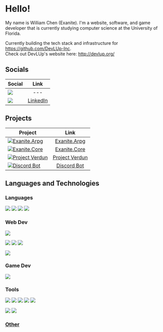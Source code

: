 # Hello!

My name is William Chen (Exanite). I'm a website, software, and game developer that is currently studying computer science at the University of Florida.

Currently building the tech stack and infrastructure for https://github.com/DevLUp-Inc. \
Check out DevLUp's website here: http://devlup.org/

## Socials

| Social                                                                                                                                                                         |                         Link                          |
|--------------------------------------------------------------------------------------------------------------------------------------------------------------------------------|:-----------------------------------------------------:|
| [![](https://img.shields.io/badge/Discord-Exanite%230996-informational?style=flat&logo=discord&logoColor=white&color=5865f2)](https://discordapp.com/users/253338867950813194) |                          ---                          |
| [![](https://img.shields.io/badge/LinkedIn-William%20Chen-informational?style=flat&logo=linkedin&logoColor=white&color=0073cc)](https://www.linkedin.com/in/wchen-exanite)     | [LinkedIn](https://www.linkedin.com/in/wchen-exanite) |

## Projects

| Project                                                                                                                                                                    |                            Link                            |
|----------------------------------------------------------------------------------------------------------------------------------------------------------------------------|:----------------------------------------------------------:|
| [![Exanite.Arpg](https://img.shields.io/badge/Exanite-Exanite.Arpg-informational?style=flat&logoColor=white&color=3cad0f)](https://github.com/Exanite/Exanite.Arpg)        |  [Exanite.Arpg](https://github.com/Exanite/Exanite.Arpg)   |
| [![Exanite.Core](https://img.shields.io/badge/Exanite-Exanite.Core-informational?style=flat&logoColor=white&color=3cad0f)](https://github.com/Exanite/Exanite.Core)        |  [Exanite.Core](https://github.com/Exanite/Exanite.Core)   |
| [![Project Verdun](https://img.shields.io/badge/Exanite-Project%20Verdun-informational?style=flat&logoColor=white&color=f05032)](https://github.com/Exanite/ProjectVerdun) | [Project Verdun](https://github.com/Exanite/ProjectVerdun) |
| [![Discord Bot](https://img.shields.io/badge/Exanite-Discord%20Bot-informational?style=flat&logoColor=white&color=5865f2)](https://github.com/Exanite/DiscordBot)          |    [Discord Bot](https://github.com/Exanite/DiscordBot)    |

## Languages and Technologies

### Languages

[![](https://img.shields.io/badge/Language-C%23-informational?style=flat&logo=c-sharp&logoColor=white&color=3cad0f)](#)
[![](https://img.shields.io/badge/Language-Typescript-informational?style=flat&logo=typescript&logoColor=white&color=0073cc)](#)
[![](https://img.shields.io/badge/Language-CSS-informational?style=flat&logo=css3&logoColor=white&color=0073cc)](#)
[![](https://img.shields.io/badge/Language-HTML-informational?style=flat&logo=html5&logoColor=white&color=f05032)](#)

### Web Dev

[![](https://img.shields.io/badge/Framework-ASP.NET%20Core-informational?style=flat&logo=dotnet&logoColor=white&color=6f42c1)](#)

[![](https://img.shields.io/badge/Framework-Next.js-informational?style=flat&logo=nextdotjs&logoColor=white&color=1b1f23)](#)
[![](https://img.shields.io/badge/Framework-React.js-informational?style=flat&logo=react&logoColor=white&color=1ecbfa)](#)
[![](https://img.shields.io/badge/Framework-Vue.js-informational?style=flat&logo=vuedotjs&logoColor=white&color=41b883)](#)

[![](https://img.shields.io/badge/Framework-Tailwind%20CSS-informational?style=flat&logo=tailwind-css&logoColor=white&color=38b2ac)](#)

### Game Dev

[![](https://img.shields.io/badge/Engine-Unity-informational?style=flat&logo=unity&logoColor=white&color=1b1f23)](#)

### Tools

[![](https://img.shields.io/badge/Tool-Git-informational?style=flat&logo=git&logoColor=white&color=f05032)](#)
[![](https://img.shields.io/badge/Tool-Github-informational?style=flat&logo=github&logoColor=white&color=1b1f23)](#)
[![](https://img.shields.io/badge/Tool-Github%20Actions-informational?style=flat&logo=github-actions&logoColor=white&color=0073cc)](#)
[![](https://img.shields.io/badge/Tool-SourceTree-informational?style=flat&logo=atlassian&logoColor=white&color=0073cc)](#)
[![](https://img.shields.io/badge/Tool-Docker-informational?style=flat&logo=docker&logoColor=white&color=0073cc)](#)

[![](https://img.shields.io/badge/IDE-Jetbrains%20Rider-informational?style=flat&logo=rider&logoColor=white&color=1b1f23)](#)
[![](https://img.shields.io/badge/OS-Windows-informational?style=flat&logo=windows&logoColor=white&color=0073cc)](#)

### [Other](https://github.com/Exanite/Exanite/blob/main/tech.md)
